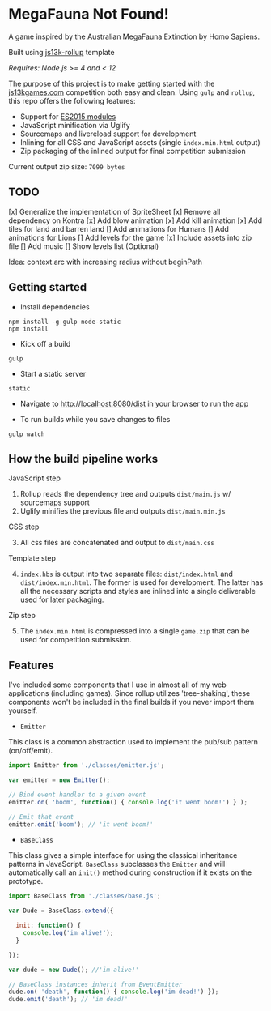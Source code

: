 # MegaFauna Not Found!

A game inspired by the Australian MegaFauna Extinction by Homo Sapiens.

Built using [js13k-rollup](https://github.com/spmurrayzzz/js13k-rollup/) template

*Requires: Node.js >= 4 and < 12*

The purpose of this project is to make getting started with the [js13kgames.com](http://js13kgames.com) competition both easy
and clean. Using `gulp` and `rollup`, this repo offers the following features:

- Support for [ES2015 modules](http://exploringjs.com/es6/ch_modules.html)
- JavaScript minification via Uglify
- Sourcemaps and livereload support for development
- Inlining for all CSS and JavaScript assets (single `index.min.html` output)
- Zip packaging of the inlined output for final competition submission

Current output zip size: `7099 bytes`

## TODO

[x] Generalize the implementation of SpriteSheet
[x] Remove all dependency on Kontra
[x] Add blow animation
[x] Add kill animation
[x] Add tiles for land and barren land
[] Add animations for Humans
[] Add animations for Lions
[] Add levels for the game
[x] Include assets into zip file
[] Add music
[] Show levels list (Optional)


Idea: context.arc with increasing radius without beginPath

## Getting started

- Install dependencies

```
npm install -g gulp node-static
npm install
```

- Kick off a build

```
gulp
```

- Start a static server

```
static
```

- Navigate to [http://localhost:8080/dist](http://localhost:8080/dist) in your browser to run the app

- To run builds while you save changes to files

```
gulp watch
```

## How the build pipeline works

JavaScript step

1. Rollup reads the dependency tree and outputs `dist/main.js` w/ sourcemaps support
2. Uglify minifies the previous file and outputs `dist/main.min.js`

CSS step

3. All css files are concatenated and output to `dist/main.css`

Template step

4. `index.hbs` is output into two separate files: `dist/index.html` and `dist/index.min.html`. The former is used for development. The latter has all the necessary scripts and styles are inlined into a single deliverable used for later packaging.

Zip step

5. The `index.min.html` is compressed into a single `game.zip` that can be used for competition submission.

## Features

I've included some components that I use in almost all of my web applications (including games). Since rollup utilizes 'tree-shaking', these components won't be included in the final builds if you never import them yourself.

- `Emitter`

This class is a common abstraction used to implement the pub/sub pattern (on/off/emit).

```js
import Emitter from './classes/emitter.js';

var emitter = new Emitter();

// Bind event handler to a given event
emitter.on( 'boom', function() { console.log('it went boom!') } );

// Emit that event
emitter.emit('boom'); // 'it went boom!'

```

- `BaseClass`

This class gives a simple interface for using the classical inheritance patterns in JavaScript. `BaseClass` subclasses the `Emitter` and will automatically call an `init()` method during construction if it exists on the prototype.

```js
import BaseClass from './classes/base.js';

var Dude = BaseClass.extend({

  init: function() {
    console.log('im alive!');
  }

});

var dude = new Dude(); //'im alive!'

// BaseClass instances inherit from EventEmitter
dude.on( 'death', function() { console.log('im dead!') });
dude.emit('death'); // 'im dead!'

```
